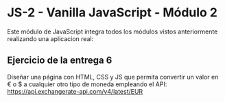 # JS-2 - Vanilla JavaScript - Módulo 2

Este módulo de JavaScript integra todos los módulos vistos anteriormente realizando una aplicacion real:

## Ejercicio de la entrega 6

Diseñar una página con HTML, CSS y JS que permita convertir un valor en € o $ a cualquier otro tipo de moneda empleando el API: 
https://api.exchangerate-api.com/v4/latest/EUR